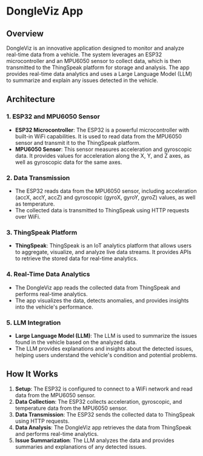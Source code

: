 # DongleViz App

## Overview

DongleViz is an innovative application designed to monitor and analyze real-time data from a vehicle. The system leverages an ESP32 microcontroller and an MPU6050 sensor to collect data, which is then transmitted to the ThingSpeak platform for storage and analysis. The app provides real-time data analytics and uses a Large Language Model (LLM) to summarize and explain any issues detected in the vehicle.

## Architecture

### 1. ESP32 and MPU6050 Sensor

- **ESP32 Microcontroller**: The ESP32 is a powerful microcontroller with built-in WiFi capabilities. It is used to read data from the MPU6050 sensor and transmit it to the ThingSpeak platform.
- **MPU6050 Sensor**: This sensor measures acceleration and gyroscopic data. It provides values for acceleration along the X, Y, and Z axes, as well as gyroscopic data for the same axes.

### 2. Data Transmission

- The ESP32 reads data from the MPU6050 sensor, including acceleration (accX, accY, accZ) and gyroscopic (gyroX, gyroY, gyroZ) values, as well as temperature.
- The collected data is transmitted to ThingSpeak using HTTP requests over WiFi.

### 3. ThingSpeak Platform

- **ThingSpeak**: ThingSpeak is an IoT analytics platform that allows users to aggregate, visualize, and analyze live data streams. It provides APIs to retrieve the stored data for real-time analytics.

### 4. Real-Time Data Analytics

- The DongleViz app reads the collected data from ThingSpeak and performs real-time analytics.
- The app visualizes the data, detects anomalies, and provides insights into the vehicle's performance.

### 5. LLM Integration

- **Large Language Model (LLM)**: The LLM is used to summarize the issues found in the vehicle based on the analyzed data.
- The LLM provides explanations and insights about the detected issues, helping users understand the vehicle's condition and potential problems.

## How It Works

1. **Setup**: The ESP32 is configured to connect to a WiFi network and read data from the MPU6050 sensor.
2. **Data Collection**: The ESP32 collects acceleration, gyroscopic, and temperature data from the MPU6050 sensor.
3. **Data Transmission**: The ESP32 sends the collected data to ThingSpeak using HTTP requests.
4. **Data Analysis**: The DongleViz app retrieves the data from ThingSpeak and performs real-time analytics.
5. **Issue Summarization**: The LLM analyzes the data and provides summaries and explanations of any detected issues.